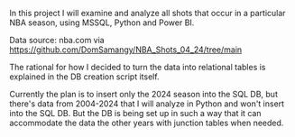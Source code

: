 In this project I will examine and analyze all shots that occur in a particular NBA season, using MSSQL, Python and Power BI.  
  
Data source: nba.com via https://github.com/DomSamangy/NBA_Shots_04_24/tree/main

The rational for how I decided to turn the data into relational tables is explained in the DB creation script itself.

Currently the plan is to insert only the 2024 season into the SQL DB, but there's data from 2004-2024 that I will analyze in Python and won't insert into the SQL DB.
But the DB is being set up in such a way that it can accommodate the data the other years with junction tables when needed.
